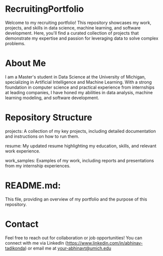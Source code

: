 # RecruitingPortfolio
Welcome to my recruiting portfolio! This repository showcases my work, projects, and skills in data science, machine learning, and software development. Here, you'll find a curated collection of projects that demonstrate my expertise and passion for leveraging data to solve complex problems.

# About Me
I am a Master's student in Data Science at the University of Michigan, specializing in Artificial Intelligence and Machine Learning. With a strong foundation in computer science and practical experience from internships at leading companies, I have honed my abilities in data analysis, machine learning modeling, and software development.

# Repository Structure
projects: A collection of my key projects, including detailed documentation and instructions on how to run them.

resume: My updated resume highlighting my education, skills, and relevant work experience.

work_samples: Examples of my work, including reports and presentations from my internship experiences.

# README.md: 
This file, providing an overview of my portfolio and the purpose of this repository.

# Contact
Feel free to reach out for collaboration or job opportunities! You can connect with me via LinkedIn (https://www.linkedin.com/in/abhinav-tadikonda) or email me at your-abhinavt@umich.edu
